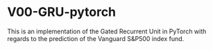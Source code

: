 # V00-GRU-pytorch
This is an implementation of the Gated Recurrent Unit in PyTorch with regards to the prediction of the Vanguard S&amp;P500 index fund.
